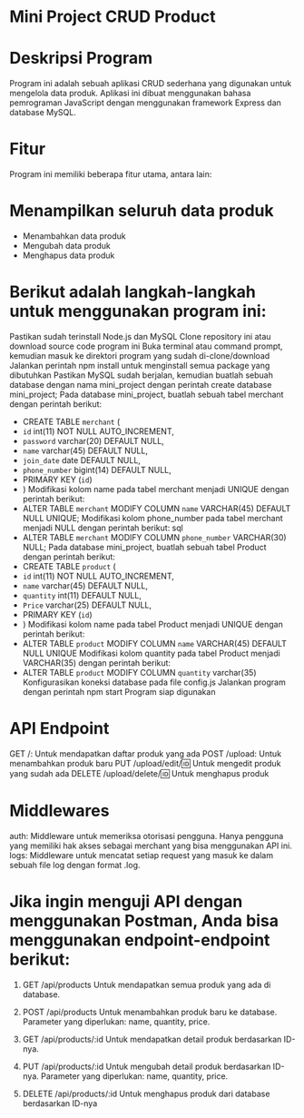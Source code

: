 # Mini Project CRUD Product

# Deskripsi Program
Program ini adalah sebuah aplikasi CRUD sederhana yang digunakan untuk mengelola data produk. Aplikasi ini dibuat menggunakan bahasa pemrograman JavaScript dengan menggunakan framework Express dan database MySQL.

# Fitur
Program ini memiliki beberapa fitur utama, antara lain:

# Menampilkan seluruh data produk
- Menambahkan data produk
- Mengubah data produk
- Menghapus data produk

# Berikut adalah langkah-langkah untuk menggunakan program ini:

Pastikan sudah terinstall Node.js dan MySQL
Clone repository ini atau download source code program ini
Buka terminal atau command prompt, kemudian masuk ke direktori program yang sudah di-clone/download
Jalankan perintah npm install untuk menginstall semua package yang dibutuhkan
Pastikan MySQL sudah berjalan, kemudian buatlah sebuah database dengan nama mini_project dengan perintah create database mini_project;
Pada database mini_project, buatlah sebuah tabel merchant dengan perintah berikut:
 - CREATE TABLE `merchant` (
 - `id` int(11) NOT NULL AUTO_INCREMENT,
 - `password` varchar(20) DEFAULT NULL,
 - `name` varchar(45) DEFAULT NULL,
 - `join_date` date DEFAULT NULL,
 - `phone_number` bigint(14) DEFAULT NULL,
 - PRIMARY KEY (`id`)
- )
Modifikasi kolom name pada tabel merchant menjadi UNIQUE dengan perintah berikut:
- ALTER TABLE `merchant`
MODIFY COLUMN `name` VARCHAR(45) DEFAULT NULL UNIQUE;
Modifikasi kolom phone_number pada tabel merchant menjadi NULL dengan perintah berikut:
sql
- ALTER TABLE `merchant`
MODIFY COLUMN `phone_number` VARCHAR(30)  NULL;
Pada database mini_project, buatlah sebuah tabel Product dengan perintah berikut:
- CREATE TABLE `product` (
 - `id` int(11) NOT NULL AUTO_INCREMENT,
 - `name` varchar(45) DEFAULT NULL,
 - `quantity` int(11) DEFAULT NULL,
 - `Price` varchar(25) DEFAULT NULL,
 - PRIMARY KEY (`id`)
- )
Modifikasi kolom name pada tabel Product menjadi UNIQUE dengan perintah berikut:
- ALTER TABLE `product`
MODIFY COLUMN `name` VARCHAR(45) DEFAULT NULL UNIQUE
Modifikasi kolom quantity pada tabel Product menjadi VARCHAR(35) dengan perintah berikut:
- ALTER TABLE `product` MODIFY COLUMN `quantity` varchar(35)
Konfigurasikan koneksi database pada file config.js
Jalankan program dengan perintah npm start
Program siap digunakan

# API Endpoint
GET /: Untuk mendapatkan daftar produk yang ada
POST /upload: Untuk menambahkan produk baru
PUT /upload/edit/:id: Untuk mengedit produk yang sudah ada
DELETE /upload/delete/:id: Untuk menghapus produk

# Middlewares
auth: Middleware untuk memeriksa otorisasi pengguna. Hanya pengguna yang memiliki hak akses sebagai merchant yang bisa menggunakan API ini.
logs: Middleware untuk mencatat setiap request yang masuk ke dalam sebuah file log dengan format .log.

# Jika ingin menguji API dengan menggunakan Postman, Anda bisa menggunakan endpoint-endpoint berikut:
1. GET /api/products
   Untuk mendapatkan semua produk yang ada di database.

2. POST /api/products
   Untuk menambahkan produk baru ke database.
   Parameter yang diperlukan: name, quantity, price.

3. GET /api/products/:id
   Untuk mendapatkan detail produk berdasarkan ID-nya.

4. PUT /api/products/:id
   Untuk mengubah detail produk berdasarkan ID-nya.
   Parameter yang diperlukan: name, quantity, price.

5. DELETE /api/products/:id
   Untuk menghapus produk dari database berdasarkan ID-nya
